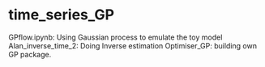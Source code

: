 # time_series_GP
GPflow.ipynb: Using Gaussian process to emulate the toy model
Alan_inverse_time_2: Doing Inverse estimation 
Optimiser_GP: building own GP package. 
